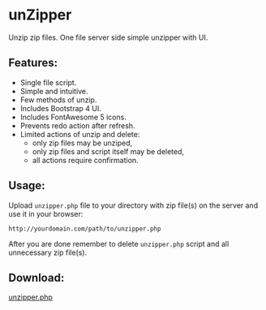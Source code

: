 # unZipper
Unzip zip files. One file server side simple unzipper with UI.

## Features:
- Single file script.
- Simple and intuitive.
- Few methods of unzip.
- Includes Bootstrap 4 UI.
- Includes FontAwesome 5 icons.
- Prevents redo action after refresh.
- Limited actions of unzip and delete:
    - only zip files may be unziped,
    - only zip files and script itself may be deleted,
    - all actions require confirmation.

## Usage:
Upload `unzipper.php` file to your directory with zip file(s) on the server and use it in your browser:
```
http://yourdomain.com/path/to/unzipper.php
```

After you are done remember to delete `unzipper.php` script and all unnecessary zip file(s).

## Download:
[unzipper.php](https://raw.github.com/riwert/unzipper/master/unzipper.php)
